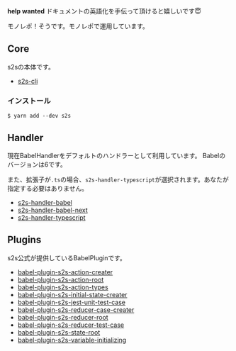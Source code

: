 **help wanted** ドキュメントの英語化を手伝って頂けると嬉しいです😇

モノレポ！そうです。モノレポで運用しています。

## Core
s2sの本体です。

- [s2s-cli](./s2s-cli)

### インストール

```
$ yarn add --dev s2s
```

## Handler
現在BabelHandlerをデフォルトのハンドラーとして利用しています。
Babelのバージョンは6です。

また、拡張子が`.ts`の場合、`s2s-handler-typescript`が選択されます。あなたが指定する必要はありません。

- [s2s-handler-babel](./s2s-handler-babel)
- [s2s-handler-babel-next](./s2s-handler-babel-next)
- [s2s-handler-typescript](./s2s-handler-typescript)

## Plugins
s2s公式が提供しているBabelPluginです。

- [babel-plugin-s2s-action-creater](./babel-plugin-s2s-action-creater)
- [babel-plugin-s2s-action-root](./babel-plugin-s2s-action-root)
- [babel-plugin-s2s-action-types](./babel-plugin-s2s-action-types)
- [babel-plugin-s2s-initial-state-creater](./babel-plugin-s2s-initial-state-creater)
- [babel-plugin-s2s-jest-unit-test-case](./babel-plugin-s2s-jest-unit-test-case)
- [babel-plugin-s2s-reducer-case-creater](./babel-plugin-s2s-reducer-case-creater)
- [babel-plugin-s2s-reducer-root](./babel-plugin-s2s-reducer-root)
- [babel-plugin-s2s-reducer-test-case](./babel-plugin-s2s-reducer-test-case)
- [babel-plugin-s2s-state-root](./babel-plugin-s2s-state-root)
- [babel-plugin-s2s-variable-initializing](./babel-plugin-s2s-variable-initializing)
